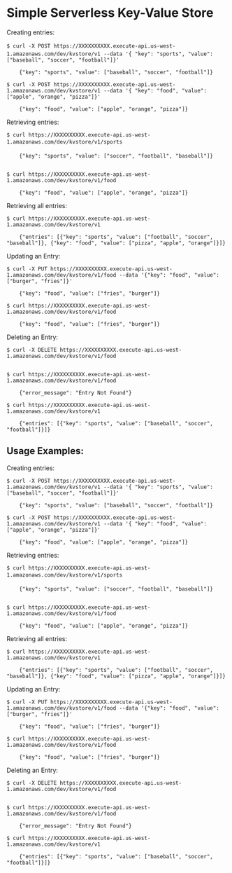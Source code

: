 # Simple Serverless Key-Value Store


Creating entries:

	$ curl -X POST https://XXXXXXXXXX.execute-api.us-west-1.amazonaws.com/dev/kvstore/v1 --data '{ "key": "sports", "value": ["baseball", "soccer", "football"]}'

  		{"key": "sports", "value": ["baseball", "soccer", "football"]}

	$ curl -X POST https://XXXXXXXXXX.execute-api.us-west-1.amazonaws.com/dev/kvstore/v1 --data '{ "key": "food", "value": ["apple", "orange", "pizza"]}'
  		
  		{"key": "food", "value": ["apple", "orange", "pizza"]}

Retrieving entries:

	$ curl https://XXXXXXXXXX.execute-api.us-west-1.amazonaws.com/dev/kvstore/v1/sports
  		
  		{"key": "sports", "value": ["soccer", "football", "baseball"]}


	$ curl https://XXXXXXXXXX.execute-api.us-west-1.amazonaws.com/dev/kvstore/v1/food
  		
  		{"key": "food", "value": ["apple", "orange", "pizza"]}

Retrieving all entries:

	$ curl https://XXXXXXXXXX.execute-api.us-west-1.amazonaws.com/dev/kvstore/v1
  		
  		{"entries": [{"key": "sports", "value": ["football", "soccer", "baseball"]}, {"key": "food", "value": ["pizza", "apple", "orange"]}]}


Updating an Entry:

	$ curl -X PUT https://XXXXXXXXXX.execute-api.us-west-1.amazonaws.com/dev/kvstore/v1/food --data '{"key": "food", "value": ["burger", "fries"]}'
  		
  		{"key": "food", "value": ["fries", "burger"]}

	$ curl https://XXXXXXXXXX.execute-api.us-west-1.amazonaws.com/dev/kvstore/v1/food
  		
  		{"key": "food", "value": ["fries", "burger"]}

Deleting an Entry:

	$ curl -X DELETE https://XXXXXXXXXX.execute-api.us-west-1.amazonaws.com/dev/kvstore/v1/food


	$ curl https://XXXXXXXXXX.execute-api.us-west-1.amazonaws.com/dev/kvstore/v1/food
  		
  		{"error_message": "Entry Not Found"}

	$ curl https://XXXXXXXXXX.execute-api.us-west-1.amazonaws.com/dev/kvstore/v1
  		
  		{"entries": [{"key": "sports", "value": ["baseball", "soccer", "football"]}]}


## Usage Examples:

Creating entries:

	$ curl -X POST https://XXXXXXXXXX.execute-api.us-west-1.amazonaws.com/dev/kvstore/v1 --data '{ "key": "sports", "value": ["baseball", "soccer", "football"]}'

  		{"key": "sports", "value": ["baseball", "soccer", "football"]}

	$ curl -X POST https://XXXXXXXXXX.execute-api.us-west-1.amazonaws.com/dev/kvstore/v1 --data '{ "key": "food", "value": ["apple", "orange", "pizza"]}'
  		
  		{"key": "food", "value": ["apple", "orange", "pizza"]}

Retrieving entries:

	$ curl https://XXXXXXXXXX.execute-api.us-west-1.amazonaws.com/dev/kvstore/v1/sports
  		
  		{"key": "sports", "value": ["soccer", "football", "baseball"]}


	$ curl https://XXXXXXXXXX.execute-api.us-west-1.amazonaws.com/dev/kvstore/v1/food
  		
  		{"key": "food", "value": ["apple", "orange", "pizza"]}

Retrieving all entries:

	$ curl https://XXXXXXXXXX.execute-api.us-west-1.amazonaws.com/dev/kvstore/v1
  		
  		{"entries": [{"key": "sports", "value": ["football", "soccer", "baseball"]}, {"key": "food", "value": ["pizza", "apple", "orange"]}]}


Updating an Entry:

	$ curl -X PUT https://XXXXXXXXXX.execute-api.us-west-1.amazonaws.com/dev/kvstore/v1/food --data '{"key": "food", "value": ["burger", "fries"]}'
  		
  		{"key": "food", "value": ["fries", "burger"]}

	$ curl https://XXXXXXXXXX.execute-api.us-west-1.amazonaws.com/dev/kvstore/v1/food
  		
  		{"key": "food", "value": ["fries", "burger"]}

Deleting an Entry:

	$ curl -X DELETE https://XXXXXXXXXX.execute-api.us-west-1.amazonaws.com/dev/kvstore/v1/food


	$ curl https://XXXXXXXXXX.execute-api.us-west-1.amazonaws.com/dev/kvstore/v1/food
  		
  		{"error_message": "Entry Not Found"}

	$ curl https://XXXXXXXXXX.execute-api.us-west-1.amazonaws.com/dev/kvstore/v1
  		
  		{"entries": [{"key": "sports", "value": ["baseball", "soccer", "football"]}]}
